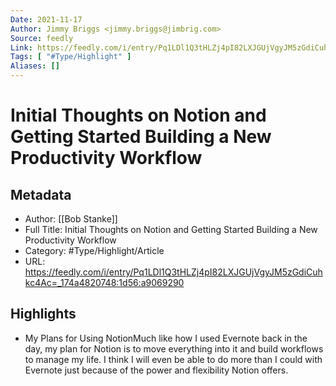 ```yaml
---
Date: 2021-11-17
Author: Jimmy Briggs <jimmy.briggs@jimbrig.com>
Source: feedly
Link: https://feedly.com/i/entry/Pq1LDl1Q3tHLZj4pI82LXJGUjVgyJM5zGdiCuhkc4Ac=_174a4820748:1d56:a9069290
Tags: [ "#Type/Highlight" ]
Aliases: []
---
```

# Initial Thoughts on Notion and Getting Started Building a New Productivity Workflow

## Metadata
- Author: [[Bob Stanke]]
- Full Title: Initial Thoughts on Notion and Getting Started Building a New Productivity Workflow
- Category: #Type/Highlight/Article
- URL: https://feedly.com/i/entry/Pq1LDl1Q3tHLZj4pI82LXJGUjVgyJM5zGdiCuhkc4Ac=_174a4820748:1d56:a9069290

## Highlights
- My Plans for Using NotionMuch like how I used Evernote back in the day, my plan for Notion is to move everything into it and build workflows to manage my life. I think I will even be able to do more than I could with Evernote just because of the power and flexibility Notion offers.
